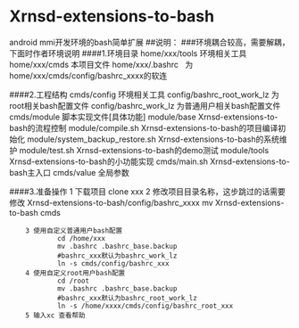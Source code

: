 # Xrnsd-extensions-to-bash   
android mmi开发环境的bash简单扩展
##说明：
###环境耦合较高，需要解耦，下面时作者环境说明
####1.环境目录
		home/xxx/tools     环境相关工具
		home/xxx/cmds      本项目文件
		home/xxx/.bashrc   为home/xxx/cmds/config/bashrc_xxxx的软连
						
####2.工程结构
		cmds/config     					环境相关工具
			config/bashrc_root_work_lz     	为root相关bash配置文件
			config/bashrc_work_lz     		为普通用户相关bash配置文件
		cmds/module     					脚本实现文件[具体功能]
			module/base     				Xrnsd-extensions-to-bash的流程控制
			module/compile.sh     			Xrnsd-extensions-to-bash的项目编译初始化
			module/system_backup_restore.sh Xrnsd-extensions-to-bash的系统维护
			module/test.sh     				Xrnsd-extensions-to-bash的demo测试
			module/tools     				Xrnsd-extensions-to-bash的小功能实现
		cmds/main.sh     					Xrnsd-extensions-to-bash主入口
		cmds/value     						全局参数
				
####3.准备操作
		1 下载项目
			clone xxx
		2 修改项目目录名称，这步跳过的话需要修改 Xrnsd-extensions-to-bash/config/bashrc_xxxx
			mv Xrnsd-extensions-to-bash cmds
		
		3 使用自定义普通用户bash配置
				cd /home/xxx
				mv .bashrc .bashrc_base.backup
				#bashrc_xxx默认为bashrc_work_lz
				ln -s cmds/config/bashrc_xxx
		4 使用自定义root用户bash配置
				cd /root
				mv .bashrc .bashrc_base.backup
				#bashrc_xxx默认为bashrc_root_work_lz
				ln -s /home/xxxx/cmds/config/bashrc_root_xxx
		5 输入xc 查看帮助
